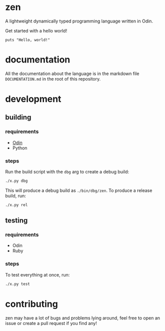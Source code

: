 # zen

A lightweight dynamically typed programming language written in Odin.

Get started with a hello world!

```zen
puts "Hello, world!"
```

# documentation

All the documentation about the language is in the markdown file `DOCUMENTATION.md`
in the root of this repository.

# development

## building

### requirements

- [Odin](https://odin-lang.org)
- Python

### steps

Run the build script with the `dbg` arg to create a debug build:

```bash
./x.py dbg
```

This will produce a debug build as `./bin/dbg/zen`. To produce a release
build, run:

```bash
./x.py rel
```

## testing

### requirements

- Odin
- Ruby

### steps

To test everything at once, run:

```bash
./x.py test
```

# contributing

zen may have a lot of bugs and problems lying around, feel free to open an issue
or create a pull request if you find any!
